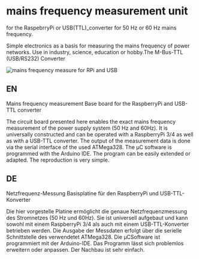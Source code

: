 # mains frequency measurement unit
for the RaspebrryPi or USB(TTL)_converter for 50 Hz or 60 Hz mains frequency.

Simple electronics as a basis for measuring the mains frequency of power networks.
Use in industry, science, education or hobby.The M-Bus-TTL (USB/RS232) Converter

![mains frequency measure for RPi and USB](https://pc-projekte.lima-city.de/media/images/nfa_rpi_3b.jpg "mfm base board")

## EN
Mains frequency measurement Base board for the RaspberryPi and USB-TTL converter

The circuit board presented here enables the exact mains frequency measurement of the power supply system (50 Hz and 60Hz). It is universally constructed and can be operated with a RaspberryPi 3/4 as well as with a USB-TTL converter.
The output of the measurement data is done via the serial interface of the used ATMega328. The µC software is programmed with the Arduino IDE. The program can be easily extended or adapted. 
The reproduction is very simple.


## DE
Netzfrequenz-Messung Basisplatine für den RaspberryPi und USB-TTL-Konverter

Die hier vorgestelle Platine ermöglicht die genaue Netzfrequenzmessung des Stromnetzes (50 Hz und 60Hz). Sie ist universell aufgebaut und kann sowohl mit einem RaspberryPi 3/4 als auch mit einem USB-TTL-Konverter betrieben werden.
Die Ausgabe der Messdaten erfolgt über die serielle Schnittstelle des verwendetet ATMega328. Die µCSoftware ist programmiert mit der Arduino-IDE. Das Programm lässt sich problemlos erweitern oder anpassen. 
Der Nachbau ist sehr einfach.